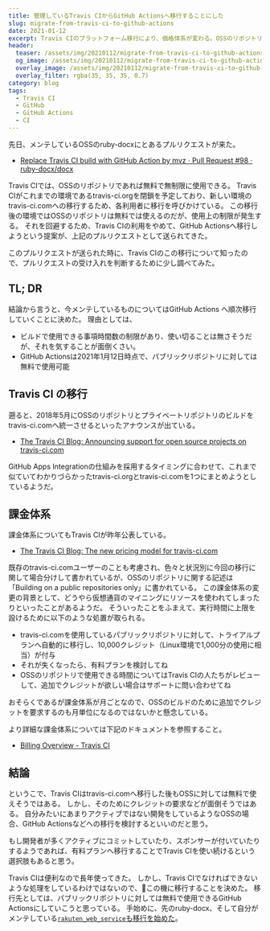 ```yaml
---
title: 管理しているTravis CIからGitHub Actionsへ移行することにした
slug: migrate-from-travis-ci-to-github-actions
date: 2021-01-12
excerpt: Travis CIのプラットフォーム移行により、価格体系が変わる。OSSのリポジトリに対しては継続して無料ではあるが、使用に制限が入る。ということで、GitHub Actionsに適宜移行していく。
header:
  teaser: /assets/img/20210112/migrate-from-travis-ci-to-github-actions.png
  og_image: /assets/img/20210112/migrate-from-travis-ci-to-github-actions.png
  overlay_image: /assets/img/20210112/migrate-from-travis-ci-to-github-actions.png
  overlay_filter: rgba(35, 35, 35, 0.7)
category: blog
tags:
  - Travis CI
  - GitHub
  - GitHub Actions
  - CI
---
```


先日、メンテしているOSSのruby-docxにとあるプルリクエストが来た。

- [Replace Travis CI build with GitHub Action by mvz · Pull Request #98 · ruby-docx/docx](https://github.com/ruby-docx/docx/pull/98)

Travis CIでは、OSSのリポジトリであれば無料で無制限に使用できる。
Travis CIがこれまでの環境であるtravis-ci.orgを閉鎖を予定しており、新しい環境のtravis-ci.comへの移行するため、各利用者に移行を呼びかけている。
この移行後の環境ではOSSのリポジトリは無料では使えるのだが、使用上の制限が発生する。
それを回避するため、Travis CIの利用をやめて、GitHub Actionsへ移行しようという提案が、上記のプルリクエストとして送られてきた。

このプルリクエストが送られた時に、Travis CIのこの移行について知ったので、プルリクエストの受け入れを判断するために少し調べてみた。

## TL; DR

結論から言うと、今メンテしているものについてはGitHub Actions へ順次移行していくことに決めた。
理由としては、

- ビルドで使用できる事項時間数の制限があり、使い切ることは無さそうだが、それを気することが面倒くさい。
- GitHub Actionsは2021年1月12日時点で、パブリックリポジトリに対しては無料で使用可能

## Travis CI の移行

遡ると、2018年5月にOSSのリポジトリとプライベートリポジトリのビルドをtravis-ci.comへ統一させるといったアナウンスが出ている。

- [The Travis CI Blog: Announcing support for open source projects on travis-ci.com](https://blog.travis-ci.com/2018-05-02-open-source-projects-on-travis-ci-com-with-github-apps)

GitHub Apps Integrationの仕組みを採用するタイミングに合わせて、これまで似ていてわかりづらかったtravis-ci.orgとtravis-ci.comを1つにまとめようとしているようだ。

## 課金体系

課金体系についてもTravis CIが昨年公表している。

- [The Travis CI Blog: The new pricing model for travis-ci.com](https://blog.travis-ci.com/2020-11-02-travis-ci-new-billing)

既存のtravis-ci.comユーザーのことも考慮され、色々と状況別に今回の移行に関して場合分けして書かれているが、OSSのリポジトリに関する記述は「Building on a public repositories only」に書かれている。
この課金体系の変更の背景として、どうやら仮想通貨のマイニングにリソースを使われてしまったりといったことがあるようだ。
そういったことをふまえて、実行時間に上限を設けるために以下のような処置が取られる。

- travis-ci.comを使用しているパブリックリポジトリに対して、トライアルプランへ自動的に移行し、10,000クレジット（Linux環境で1,000分の使用に相当）が付与
- それが失くなったら、有料プランを検討してね
- OSSのリポジトリで使用できる時間についてはTravis CIの人たちがレビューして、追加でクレジットが欲しい場合はサポートに問い合わせてね

おそらくであるが課金体系が月ごとなので、OSSのビルドのために追加でクレジットを要求するのも月単位になるのではないかと懸念している。

より詳細な課金体系については下記のドキュメントを参照すること。

- [Billing Overview - Travis CI](https://docs.travis-ci.com/user/billing-overview/)

## 結論

というこで、Travis CIはtravis-ci.comへ移行した後もOSSに対しては無料で使えそうではある。
しかし、そのためにクレジットの要求などが面倒そうではある。
自分みたいにあまりアクティブではない開発をしているようなOSSの場合、GitHub Actionsなどへの移行を検討するといいのだと思う。

もし開発者が多くアクティブにコミットしていたり、スポンサーが付いていたりするようであれば、有料プランへ移行することでTravis CIを使い続けるという選択肢もあると思う。

Travis CIは便利なので長年使ってきた。
しかし、Travis CIでなければできないような処理をしているわけではないので、この機に移行することを決めた。
移行先としては、パブリックリポジトリに対しては無料で使用できるGitHub Actionsにしていこうと思っている。
手始めに、先のruby-docx、そして自分がメンテしている[`rakuten_web_service`も移行を始めた](https://github.com/rakuten-ws/rws-ruby-sdk)。
